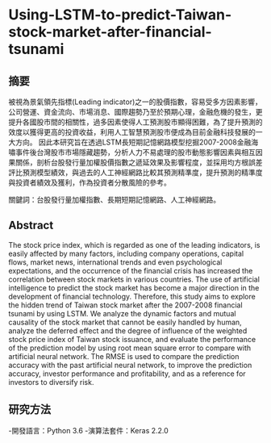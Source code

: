 # Using-LSTM-to-predict-Taiwan-stock-market-after-financial-tsunami


## 摘要

被視為景氣領先指標(Leading indicator)之一的股價指數，容易受多方因素影響，公司營運、資金流向、市場消息、國際趨勢乃至於預期心理，金融危機的發生，更提升各國股市間的相關性，過多因素使得人工預測股市顯得困難，為了提升預測的效度以獲得更高的投資收益，利用人工智慧預測股市便成為目前金融科技發展的一大方向。
因此本研究旨在透過LSTM長短期記憶網路模型挖掘2007-2008金融海嘯事件後台灣股市市場隱藏趨勢，分析人力不易處理的股市動態影響因素與相互因果關係，剖析台股發行量加權股價指數之遞延效果及影響程度，並採用均方根誤差評比預測模型績效，與過去的人工神經網路比較其預測精準度，提升預測的精準度與投資者績效及獲利，作為投資者分散風險的參考。

關鍵詞：台股發行量加權指數、長期短期記憶網路、人工神經網路。


## Abstract

The stock price index, which is regarded as one of the leading indicators, is easily affected by many factors, including company operations, capital flows, market news, international trends and even psychological expectations, and the occurrence of the financial crisis has increased the correlation between stock markets in various countries. The use of artificial intelligence to predict the stock market has become a major direction in the development of financial technology.
Therefore, this study aims to explore the hidden trend of Taiwan stock market after the 2007-2008 financial tsunami by using LSTM. We analyze the dynamic factors and mutual causality of the stock market that cannot be easily handled by human, analyze the deferred effect and the degree of influence of the weighted stock price index of Taiwan stock issuance, and evaluate the performance of the prediction model by using root mean square error to compare with artificial neural network. The RMSE is used to compare the prediction accuracy with the past artificial neural network, to improve the prediction accuracy, investor performance and profitability, and as a reference for investors to diversify risk.


## 研究方法
-開發語言：Python 3.6
-演算法套件：Keras 2.2.0





